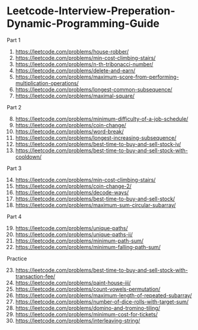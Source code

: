 # Leetcode-Interview-Preperation-Dynamic-Programming-Guide
Part 1
1. https://leetcode.com/problems/house-robber/
2. https://leetcode.com/problems/min-cost-climbing-stairs/
3. https://leetcode.com/problems/n-th-tribonacci-number/
4. https://leetcode.com/problems/delete-and-earn/
5. https://leetcode.com/problems/maximum-score-from-performing-multiplication-operations/
6. https://leetcode.com/problems/longest-common-subsequence/
7. https://leetcode.com/problems/maximal-square/

Part 2

8. https://leetcode.com/problems/minimum-difficulty-of-a-job-schedule/
9. https://leetcode.com/problems/coin-change/
10. https://leetcode.com/problems/word-break/
11. https://leetcode.com/problems/longest-increasing-subsequence/
12. https://leetcode.com/problems/best-time-to-buy-and-sell-stock-iv/
13. https://leetcode.com/problems/best-time-to-buy-and-sell-stock-with-cooldown/

Part 3

14. https://leetcode.com/problems/min-cost-climbing-stairs/
15. https://leetcode.com/problems/coin-change-2/
16. https://leetcode.com/problems/decode-ways/
17. https://leetcode.com/problems/best-time-to-buy-and-sell-stock/
18. https://leetcode.com/problems/maximum-sum-circular-subarray/

Part 4

19. https://leetcode.com/problems/unique-paths/
20. https://leetcode.com/problems/unique-paths-ii/
21. https://leetcode.com/problems/minimum-path-sum/
22. https://leetcode.com/problems/minimum-falling-path-sum/

Practice

23. https://leetcode.com/problems/best-time-to-buy-and-sell-stock-with-transaction-fee/
24. https://leetcode.com/problems/paint-house-iii/
25. https://leetcode.com/problems/count-vowels-permutation/
26. https://leetcode.com/problems/maximum-length-of-repeated-subarray/
27. https://leetcode.com/problems/number-of-dice-rolls-with-target-sum/
28. https://leetcode.com/problems/domino-and-tromino-tiling/
29. https://leetcode.com/problems/minimum-cost-for-tickets/
30. https://leetcode.com/problems/interleaving-string/
